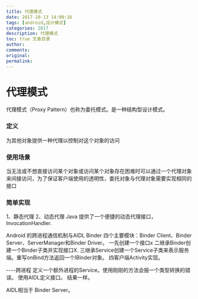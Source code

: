 ```yaml
---
title: 代理模式
date: 2017-10-13 14:00:16
tags: [android,设计模式]
categories: 2017
description: 代理模式
toc: true 文章目录
author:
comments:
original:
permalink: 
---
```


# 代理模式
代理模式（Proxy Pattern）也称为委托模式。是一种结构型设计模式。
### 定义
为其他对象提供一种代理以控制对这个对象的访问
### 使用场景
当无法或不想直接访问某个对象或访问某个对象存在困难时可以通过一个代理对象来间接访问，为了保证客户端使用的透明性，委托对象与代理对象需要实现相同的接口
### 简单实现
1、静态代理
2、动态代理
Java 提供了一个便捷的动态代理接口，InvocationHandler.


Android 的跨进程通信机制与AIDL
Binder 四个主要模块：Binder Client、Binder Server、ServerManager和Binder Driver。
一先创建一个接口x
二继承Binder创建一个Binder子类并实现接口X.
三继承Service创建一个Service子类来表示服务端。重写onBind方法返回一个IBinder对象。
四客户端Activity实现。

----跨进程
定义一个额外进程的Service。使用刚刚的方法会报一个类型转换的错误。
使用AIDL定义接口。
结果一样。


AIDL相当于 Binder Server。




